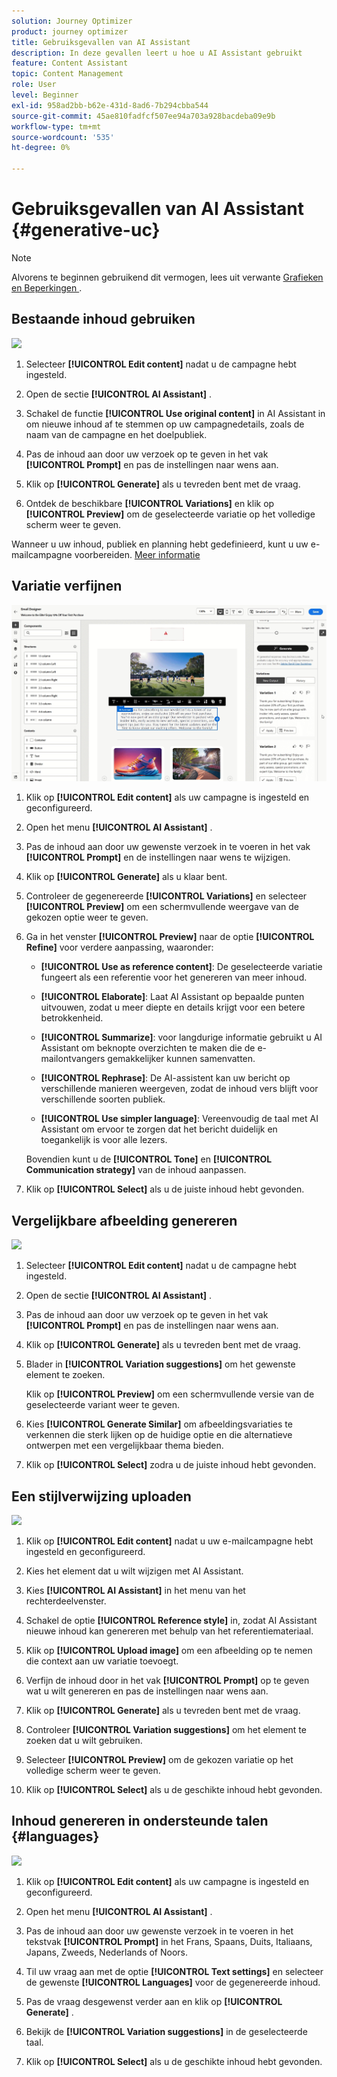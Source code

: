 ```yaml
---
solution: Journey Optimizer
product: journey optimizer
title: Gebruiksgevallen van AI Assistant
description: In deze gevallen leert u hoe u AI Assistant gebruikt
feature: Content Assistant
topic: Content Management
role: User
level: Beginner
exl-id: 958ad2bb-b62e-431d-8ad6-7b294cbba544
source-git-commit: 45ae810fadfcf507ee94a703a928bacdeba09e9b
workflow-type: tm+mt
source-wordcount: '535'
ht-degree: 0%

---
```


# Gebruiksgevallen van AI Assistant {#generative-uc}

>[!NOTE]
>
>Alvorens te beginnen gebruikend dit vermogen, lees uit verwante [ Grafieken en Beperkingen ](gs-generative.md#generative-guardrails).

## Bestaande inhoud gebruiken

![](assets/do-not-localize/gen-ai-reuse-text.gif)

1. Selecteer **[!UICONTROL Edit content]** nadat u de campagne hebt ingesteld.

1. Open de sectie **[!UICONTROL AI Assistant]** .

1. Schakel de functie **[!UICONTROL Use original content]** in AI Assistant in om nieuwe inhoud af te stemmen op uw campagnedetails, zoals de naam van de campagne en het doelpubliek.

1. Pas de inhoud aan door uw verzoek op te geven in het vak **[!UICONTROL Prompt]** en pas de instellingen naar wens aan.

1. Klik op **[!UICONTROL Generate]** als u tevreden bent met de vraag.

1. Ontdek de beschikbare **[!UICONTROL Variations]** en klik op **[!UICONTROL Preview]** om de geselecteerde variatie op het volledige scherm weer te geven.

Wanneer u uw inhoud, publiek en planning hebt gedefinieerd, kunt u uw e-mailcampagne voorbereiden. [Meer informatie](../campaigns/review-activate-campaign.md)

## Variatie verfijnen

![](assets/do-not-localize/gen-ai-variation.gif)

1. Klik op **[!UICONTROL Edit content]** als uw campagne is ingesteld en geconfigureerd.

1. Open het menu **[!UICONTROL AI Assistant]** .

1. Pas de inhoud aan door uw gewenste verzoek in te voeren in het vak **[!UICONTROL Prompt]** en de instellingen naar wens te wijzigen.

1. Klik op **[!UICONTROL Generate]** als u klaar bent.

1. Controleer de gegenereerde **[!UICONTROL Variations]** en selecteer **[!UICONTROL Preview]** om een schermvullende weergave van de gekozen optie weer te geven.

1. Ga in het venster **[!UICONTROL Preview]** naar de optie **[!UICONTROL Refine]** voor verdere aanpassing, waaronder:

   * **[!UICONTROL Use as reference content]**: De geselecteerde variatie fungeert als een referentie voor het genereren van meer inhoud.

   * **[!UICONTROL Elaborate]**: Laat AI Assistant op bepaalde punten uitvouwen, zodat u meer diepte en details krijgt voor een betere betrokkenheid.

   * **[!UICONTROL Summarize]**: voor langdurige informatie gebruikt u AI Assistant om beknopte overzichten te maken die de e-mailontvangers gemakkelijker kunnen samenvatten.

   * **[!UICONTROL Rephrase]**: De AI-assistent kan uw bericht op verschillende manieren weergeven, zodat de inhoud vers blijft voor verschillende soorten publiek.

   * **[!UICONTROL Use simpler language]**: Vereenvoudig de taal met AI Assistant om ervoor te zorgen dat het bericht duidelijk en toegankelijk is voor alle lezers.

   Bovendien kunt u de **[!UICONTROL Tone]** en **[!UICONTROL Communication strategy]** van de inhoud aanpassen.

1. Klik op **[!UICONTROL Select]** als u de juiste inhoud hebt gevonden.

## Vergelijkbare afbeelding genereren

![](assets/do-not-localize/uc-image-similar.gif)

1. Selecteer **[!UICONTROL Edit content]** nadat u de campagne hebt ingesteld.

1. Open de sectie **[!UICONTROL AI Assistant]** .

1. Pas de inhoud aan door uw verzoek op te geven in het vak **[!UICONTROL Prompt]** en pas de instellingen naar wens aan.

1. Klik op **[!UICONTROL Generate]** als u tevreden bent met de vraag.

1. Blader in **[!UICONTROL Variation suggestions]** om het gewenste element te zoeken.

   Klik op **[!UICONTROL Preview]** om een schermvullende versie van de geselecteerde variant weer te geven.

1. Kies **[!UICONTROL Generate Similar]** om afbeeldingsvariaties te verkennen die sterk lijken op de huidige optie en die alternatieve ontwerpen met een vergelijkbaar thema bieden.

1. Klik op **[!UICONTROL Select]** zodra u de juiste inhoud hebt gevonden.

## Een stijlverwijzing uploaden

![](assets/do-not-localize/uc-image-reference.gif)

1. Klik op **[!UICONTROL Edit content]** nadat u uw e-mailcampagne hebt ingesteld en geconfigureerd.

1. Kies het element dat u wilt wijzigen met AI Assistant.

1. Kies **[!UICONTROL AI Assistant]** in het menu van het rechterdeelvenster.

1. Schakel de optie **[!UICONTROL Reference style]** in, zodat AI Assistant nieuwe inhoud kan genereren met behulp van het referentiemateriaal.

1. Klik op **[!UICONTROL Upload image]** om een afbeelding op te nemen die context aan uw variatie toevoegt.

1. Verfijn de inhoud door in het vak **[!UICONTROL Prompt]** op te geven wat u wilt genereren en pas de instellingen naar wens aan.

1. Klik op **[!UICONTROL Generate]** als u tevreden bent met de vraag.

1. Controleer **[!UICONTROL Variation suggestions]** om het element te zoeken dat u wilt gebruiken.

1. Selecteer **[!UICONTROL Preview]** om de gekozen variatie op het volledige scherm weer te geven.

1. Klik op **[!UICONTROL Select]** als u de geschikte inhoud hebt gevonden.

## Inhoud genereren in ondersteunde talen {#languages}

![](assets/do-not-localize/gen-ai-language.gif)

1. Klik op **[!UICONTROL Edit content]** als uw campagne is ingesteld en geconfigureerd.

1. Open het menu **[!UICONTROL AI Assistant]** .

1. Pas de inhoud aan door uw gewenste verzoek in te voeren in het tekstvak **[!UICONTROL Prompt]** in het Frans, Spaans, Duits, Italiaans, Japans, Zweeds, Nederlands of Noors.

1. Til uw vraag aan met de optie **[!UICONTROL Text settings]** en selecteer de gewenste **[!UICONTROL Languages]** voor de gegenereerde inhoud.

1. Pas de vraag desgewenst verder aan en klik op **[!UICONTROL Generate]** .

1. Bekijk de **[!UICONTROL Variation suggestions]** in de geselecteerde taal.

1. Klik op **[!UICONTROL Select]** als u de geschikte inhoud hebt gevonden.

